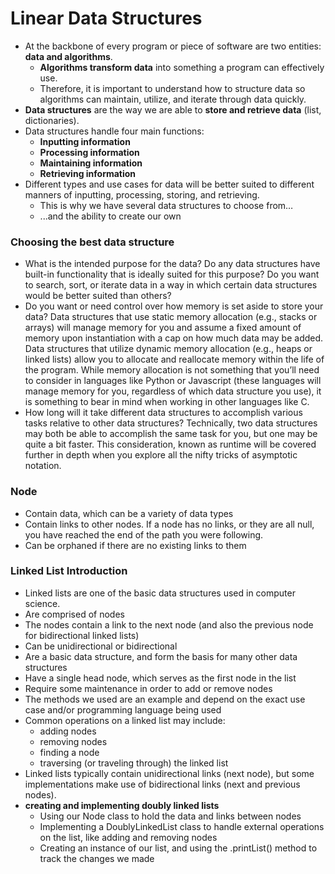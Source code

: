# Linear Data Structures
* At the backbone of every program or piece of software are two entities: **data and algorithms**. 
    * **Algorithms transform data** into something a program can effectively use. 
    * Therefore, it is important to understand how to structure data so algorithms can maintain, utilize, and iterate through data quickly.
* **Data structures** are the way we are able to **store and retrieve data** (list, dictionaries).
* Data structures handle four main functions:
    * **Inputting information**
    * **Processing information**
    * **Maintaining information**
    * **Retrieving information**
* Different types and use cases for data will be better suited to different manners of inputting, processing, storing, and retrieving. 
    * This is why we have several data structures to choose from… 
    * ...and the ability to create our own

### Choosing the best data structure
* What is the intended purpose for the data? Do any data structures have built-in functionality that is ideally suited for this purpose? Do you want to search, sort, or iterate data in a way in which certain data structures would be better suited than others?
* Do you want or need control over how memory is set aside to store your data? Data structures that use static memory allocation (e.g., stacks or arrays) will manage memory for you and assume a fixed amount of memory upon instantiation with a cap on how much data may be added. Data structures that utilize dynamic memory allocation (e.g., heaps or linked lists) allow you to allocate and reallocate memory within the life of the program. While memory allocation is not something that you’ll need to consider in languages like Python or Javascript (these languages will manage memory for you, regardless of which data structure you use), it is something to bear in mind when working in other languages like C.
* How long will it take different data structures to accomplish various tasks relative to other data structures? Technically, two data structures may both be able to accomplish the same task for you, but one may be quite a bit faster. This consideration, known as runtime will be covered further in depth when you explore all the nifty tricks of asymptotic notation.

### Node
* Contain data, which can be a variety of data types
* Contain links to other nodes. If a node has no links, or they are all null, you have reached the end of the path you were following.
* Can be orphaned if there are no existing links to them

### Linked List Introduction
* Linked lists are one of the basic data structures used in computer science. 
* Are comprised of nodes
* The nodes contain a link to the next node (and also the previous node for bidirectional linked lists)
* Can be unidirectional or bidirectional
* Are a basic data structure, and form the basis for many other data structures
* Have a single head node, which serves as the first node in the list
* Require some maintenance in order to add or remove nodes
* The methods we used are an example and depend on the exact use case and/or programming language being used
* Common operations on a linked list may include:
    * adding nodes
    * removing nodes
    * finding a node
    * traversing (or traveling through) the linked list
* Linked lists typically contain unidirectional links (next node), but some implementations make use of bidirectional links (next and previous nodes).
* **creating and implementing doubly linked lists**
    * Using our Node class to hold the data and links between nodes
    * Implementing a DoublyLinkedList class to handle external operations on the list, like adding and removing nodes
    * Creating an instance of our list, and using the .printList() method to track the changes we made